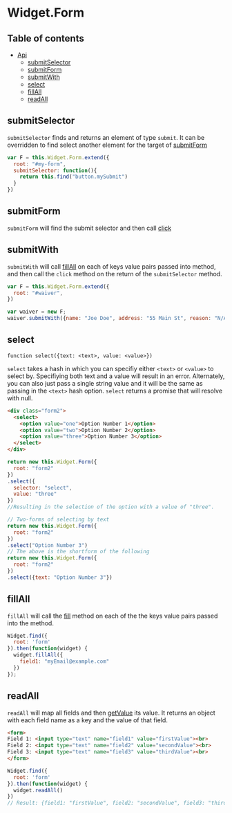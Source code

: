 Widget.Form
=================

## Table of contents
  * [Api](#api)
    * [submitSelector](#submitselector)
    * [submitForm](#submitform)
    * [submitWith](#submitwith)
    * [select](#select)
    * [fillAll](#fillall)
    * [readAll](#readall)

## submitSelector

`submitSelector` finds and returns an element of type `submit`. It can be overridden to find select another element for the target of [submitForm](#submitform)

```js
var F = this.Widget.Form.extend({
  root: "#my-form",
  submitSelector: function(){
    return this.find("button.mySubmit")
  }
})
```

## submitForm

`submitForm` will find the submit selector and then call [click](widget.md#click)

## submitWith

`submitWith` will call [fillAll](#fillall) on each of keys value pairs passed into method, and then call the `click` method on the return of the `submitSelector` method.

```js
var F = this.Widget.Form.extend({
  root: "#waiver",
})

var waiver = new F;
waiver.submitWith({name: "Joe Doe", address: "55 Main St", reason: "N/A"});
```

## select

`function select({text: <text>, value: <value>})`

`select` takes a hash in which you can specifiy either `<text>` or `<value>` to select by. Specifiying both text and a value will result in an error. Alternately, you can also just pass a single string value and it will be the same as passing in the `<text>` hash option.  `select` returns a promise that will resolve with null.

```html
<div class="form2">
  <select>
    <option value="one">Option Number 1</option>
    <option value="two">Option Number 2</option>
    <option value="three">Option Number 3</option>
  </select>
</div>
```
```js
return new this.Widget.Form({
  root: "form2"
})
.select({
  selector: "select",
  value: "three"
})
//Resulting in the selection of the option with a value of "three".

// Two-forms of selecting by text
return new this.Widget.Form({
  root: "form2"
})
.select("Option Number 3")
// The above is the shortform of the following
return new this.Widget.Form({
  root: "form2"
})
.select({text: "Option Number 3"})

```

## fillAll

`fillAll` will call the [fill](widget.md#fill) method on each of the the keys value pairs passed into the method.

```js
Widget.find({
  root: 'form'
}).then(function(widget) {
  widget.fillAll({
    field1: "myEmail@example.com"
  })
});
```

## readAll

`readAll` will map all fields and then [getValue](widget.md#getvalue) its value. It returns an object with each field name as a key and the value of that field.

```html
<form>
Field 1: <input type="text" name="field1" value="firstValue"><br>
Field 2: <input type="text" name="field2" value="secondValue"><br>
Field 3: <input type="text" name="field3" value="thirdValue"><br>
</form>
```
```js
Widget.find({
  root: 'form'
}).then(function(widget) {
  widget.readAll()
})
// Result: {field1: "firstValue", field2: "secondValue", field3: "thirdValue"}
```
